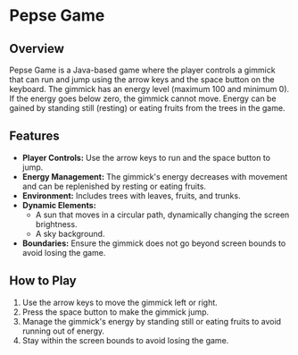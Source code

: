 # Pepse Game

## Overview
Pepse Game is a Java-based game where the player controls a gimmick that can run and jump using the arrow keys and the space button on the keyboard. The gimmick has an energy level (maximum 100 and minimum 0). If the energy goes below zero, the gimmick cannot move. Energy can be gained by standing still (resting) or eating fruits from the trees in the game.

## Features
- **Player Controls:** Use the arrow keys to run and the space button to jump.
- **Energy Management:** The gimmick's energy decreases with movement and can be replenished by resting or eating fruits.
- **Environment:** Includes trees with leaves, fruits, and trunks.
- **Dynamic Elements:**
  - A sun that moves in a circular path, dynamically changing the screen brightness.
  - A sky background.
- **Boundaries:** Ensure the gimmick does not go beyond screen bounds to avoid losing the game.

## How to Play
1. Use the arrow keys to move the gimmick left or right.
2. Press the space button to make the gimmick jump.
3. Manage the gimmick's energy by standing still or eating fruits to avoid running out of energy.
4. Stay within the screen bounds to avoid losing the game.
